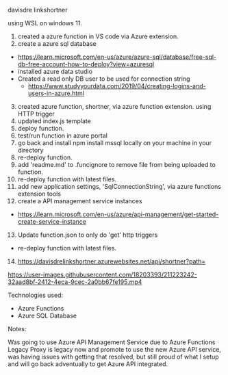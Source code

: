 davisdre linkshortner

using WSL on windows 11.

1. created a azure function in VS code via Azure extension.
2. create a azure sql database
- https://learn.microsoft.com/en-us/azure/azure-sql/database/free-sql-db-free-account-how-to-deploy?view=azuresql
- installed azure data studio
- Created a read only DB user to be used for connection string
    - https://www.studyyourdata.com/2019/04/creating-logins-and-users-in-azure.html
3. created azure function, shortner, via azure function extension. using HTTP trigger
4. updated index.js template
5. deploy function. 
6. test/run function in azure portal
7. go back and install npm install mssql locally on your machine in your directory
8. re-deploy function.
9. add 'readme.md' to .funcignore to remove file from being uploaded to function.
10. re-deploy function with latest files.
11. add new application settings, 'SqlConnectionString', via azure functions extension tools
12. create a API management service instances
- https://learn.microsoft.com/en-us/azure/api-management/get-started-create-service-instance
13. Update function.json to only do 'get' http triggers
- re-deploy function with latest files.
14. https://davisdrelinkshortner.azurewebsites.net/api/shortner?path=


https://user-images.githubusercontent.com/18203393/211223242-32aad8bf-2412-4eca-9cec-2a0bb67fe195.mp4

Technologies used:
- Azure Functions
- Azure SQL Database

Notes:

Was going to use Azure API Management Service due to Azure Functions Legacy Proxy is legacy now and promote to use the new Azure API service, was having issues with getting that resolved, but still proud of what I setup and will go back adventually to get Azure API integrated. 